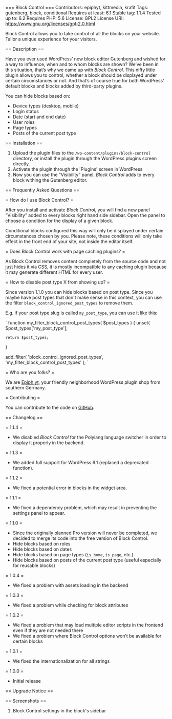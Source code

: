 === Block Control ===
Contributors: epiphyt, kittmedia, krafit
Tags: gutenberg, block, conditional
Requires at least: 6.1
Stable tag: 1.1.4
Tested up to: 6.2
Requires PHP: 5.6
License: GPL2
License URI: https://www.gnu.org/licenses/gpl-2.0.html

Block Control allows you to take control of all the blocks on your website. Tailor a unique experience for your visitors.

== Description ==

Have you ever used WordPress’ new block editor Gutenberg and wished for a way to influence, when and to whom blocks are shown? We’ve been in this situation, that’s why we came up with _Block Control_. This nifty little plugin allows you to control, whether a block should be displayed under certain circumstances or not. And that’s of course true for both WordPress’ default blocks and blocks added by third-party plugins.

You can hide blocks based on:
* Device types (desktop, mobile)
* Login status
* Date (start and end date)
* User roles
* Page types
* Posts of the current post type

== Installation ==

1. Upload the plugin files to the `/wp-content/plugins/block-control` directory, or install the plugin through the WordPress plugins screen directly.
1. Activate the plugin through the 'Plugins' screen in WordPress
1. Now you can use the “Visibility” panel, _Block Control_ adds to every block withing the Gutenberg editor.


== Frequently Asked Questions ==

= How do I use Block Control? =

After you install and activate _Block Control_, you will find a new panel “Visibility” added to every blocks right hand side sidebar. Open the panel to choose a condition for the display of a given block.

Conditional blocks configured this way will only be displayed under certain circumstances chosen by you. Please note, these conditions will only take effect in the front end of your site, not inside the editor itself.

= Does Block Control work with page caching plugins? =

As Block Control removes content completely from the source code and not just hides it via CSS, it is mostly incompatible to any caching plugin because it may generate different HTML for every user.

= How to disable post type X from showing up? =

Since version 1.1.0 you can hide blocks based on post type. Since you maybe have post types that don't make sense in this context, you can use the filter `block_control_ignored_post_types` to remove them.

E.g. if your post type slug is called `my_post_type`, you can use it like this:

`
function my_filter_block_control_post_types( $post_types ) {
	unset( $post_types['my_post_type'];
	
	return $post_types;
}

add_filter( 'block_control_ignored_post_types', 'my_filter_block_control_post_types' );
`

= Who are you folks? =

We are [Epiph.yt](https://epiph.yt/), your friendly neighborhood WordPress plugin shop from southern Germany.

= Contributing =

You can contribute to the code on [GitHub](https://github.com/epiphyt/block-control).

== Changelog ==

= 1.1.4 =
* We disabled _Block Control_ for the Polylang language switcher in order to display it properly in the backend.

= 1.1.3 =
* We added full support for WordPress 6.1 (replaced a deprecated function).

= 1.1.2 =
* We fixed a potential error in blocks in the widget area.

= 1.1.1 =
* We fixed a dependency problem, which may result in preventing the settings panel to appear.

= 1.1.0 =
* Since the originally planned Pro version will never be completed, we decided to merge its code into the free version of Block Control.
* Hide blocks based on roles
* Hide blocks based on dates
* Hide blocks based on page types (`is_home`, `is_page`, etc.)
* Hide blocks based on posts of the current post type (useful especially for reusable blocks)

= 1.0.4 =
* We fixed a problem with assets loading in the backend

= 1.0.3 =
* We fixed a problem while checking for block attributes

= 1.0.2 =

* We fixed a problem that may load multiple editor scripts in the frontend even if they are not needed there
* We fixed a problem where Block Control options won’t be available for certain blocks

= 1.0.1 =
* We fixed the internationalization for all strings

= 1.0.0 =
* Initial release

== Upgrade Notice ==

== Screenshots ==

1. Block Control settings in the block's sidebar
